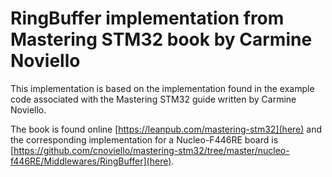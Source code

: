 # RingBuffer implementation from Mastering STM32 book by Carmine Noviello

This implementation is based on the implementation found in the example
code associated with the Mastering STM32 guide written by Carmine Noviello.

The book is found online [https://leanpub.com/mastering-stm32](here) and the
corresponding implementation for a Nucleo-F446RE board is [https://github.com/cnoviello/mastering-stm32/tree/master/nucleo-f446RE/Middlewares/RingBuffer](here).
